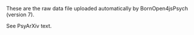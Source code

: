 These are the raw data file uploaded automatically by BornOpen4jsPsych (version 7).

See PsyArXiv text.
